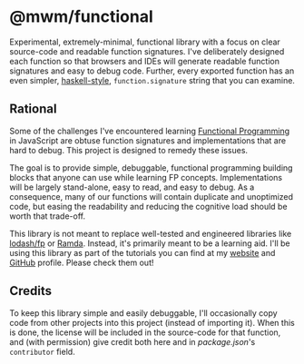 # @mwm/functional

Experimental, extremely-minimal, functional library with a focus on clear source-code and readable function signatures.
I've deliberately designed each function so that browsers and IDEs will generate readable function signatures and easy to debug code.
Further, every exported function has an even simpler, [haskell-style][3], `function.signature` string that you can examine.


## Rational

Some of the challenges I've encountered learning [Functional Programming][6] in JavaScript
are obtuse function signatures and implementations that are hard to debug.
This project is designed to remedy these issues.


The goal is to provide simple, debuggable, functional programming building blocks that anyone can use while learning FP concepts.
Implementations will be largely stand-alone, easy to read, and easy to debug.
As a consequence, many of our functions will contain duplicate and unoptimized code,
but easing the readability and reducing the cognitive load should be worth that trade-off.

This library is not meant to replace well-tested and engineered libraries like [lodash/fp][7] or [Ramda][8].
Instead, it's primarily meant to be a learning aid.
I'll be using this library as part of the tutorials you can find at my [website][1] and [GitHub][2] profile. Please check them out!


## Credits

To keep this library simple and easily debuggable, I'll occasionally copy code from other projects into this project (instead of importing it).
When this is done, the license will be included in the source-code for that function, and (with permission) give credit both here and in _package.json_'s `contributor` field.





[1]: http://matt-mcmahon.com/
[2]: https://github.com/matt-mcmahon
[3]: https://www.holger-peters.de/haskell-by-types.html
[4]: https://www.npmjs.com/package/deep-clone
[5]: https://www.npmjs.com/~thebearingedge
[6]: https://medium.com/javascript-scene/master-the-javascript-interview-what-is-functional-programming-7f218c68b3a0
[7]: https://github.com/lodash/lodash/wiki/FP-Guide
[8]: http://ramdajs.com/
